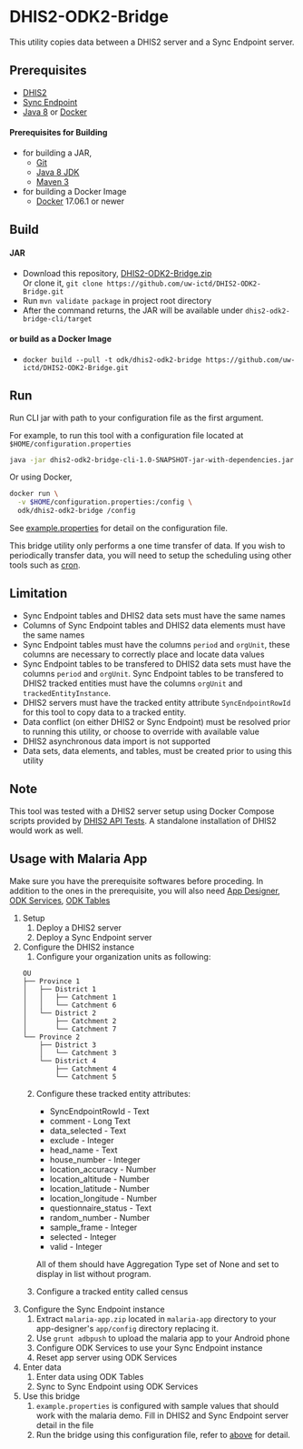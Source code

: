 # DHIS2-ODK2-Bridge

This utility copies data between a DHIS2 server and a Sync Endpoint server.

## Prerequisites

  - [DHIS2](https://www.dhis2.org/documentation)
  - [Sync Endpoint](https://github.com/opendatakit/sync-endpoint-default-setup)
  - [Java 8](http://openjdk.java.net/) or [Docker](https://www.docker.com/community-edition)

#### Prerequisites for Building 

 - for building a JAR, 
   - [Git](https://git-scm.com/)
   - [Java 8 JDK](http://openjdk.java.net/)
   - [Maven 3](https://maven.apache.org/)
 - for building a Docker Image
   - [Docker](https://www.docker.com/community-edition) 17.06.1 or newer

## Build
 
#### JAR

  - Download this repository, [DHIS2-ODK2-Bridge.zip](https://github.com/uw-ictd/DHIS2-ODK2-Bridge/archive/master.zip)  
  Or clone it, `git clone https://github.com/uw-ictd/DHIS2-ODK2-Bridge.git`
  - Run `mvn validate package` in project root directory
  - After the command returns, the JAR will be available under `dhis2-odk2-bridge-cli/target`

#### or build as a Docker Image

  - `docker build --pull -t odk/dhis2-odk2-bridge https://github.com/uw-ictd/DHIS2-ODK2-Bridge.git`
  
## Run

Run CLI jar with path to your configuration file as the first argument.

For example, to run this tool with a configuration file located at `$HOME/configuration.properties`
```sh
java -jar dhis2-odk2-bridge-cli-1.0-SNAPSHOT-jar-with-dependencies.jar $HOME/configuration.properties
```

Or using Docker, 
```sh
docker run \
  -v $HOME/configuration.properties:/config \
  odk/dhis2-odk2-bridge /config
```

See [example.properties](example.properties) for detail on the configuration file. 

This bridge utility only performs a one time transfer of data. If you wish to periodically transfer
data, you will need to setup the scheduling using other tools such as [cron](https://wiki.archlinux.org/index.php/cron).

## Limitation

 - Sync Endpoint tables and DHIS2 data sets must have the same names
 - Columns of Sync Endpoint tables and DHIS2 data elements must have the same names
 - Sync Endpoint tables must have the columns `period` and `orgUnit`, 
 these columns are necessary to correctly place and locate data values
 - Sync Endpoint tables to be transfered to DHIS2 data sets must have the columns `period` and `orgUnit`. Sync Endpoint tables to be transfered to DHIS2 tracked entities must have the columns `orgUnit` and `trackedEntityInstance`. 
 - DHIS2 servers must have the tracked entity attribute `SyncEndpointRowId` for this tool to copy data to a tracked entity.
 - Data conflict (on either DHIS2 or Sync Endpoint) must be resolved prior to running this utility, 
 or choose to override with available value
 - DHIS2 asynchronous data import is not supported
 - Data sets, data elements, and tables, must be created prior to using this utility

## Note

This tool was tested with a DHIS2 server setup using Docker Compose scripts provided by 
[DHIS2 API Tests](https://github.com/dhis2/api-tests). A standalone installation of DHIS2 would work as well.

## Usage with Malaria App

Make sure you have the prerequisite softwares before proceding.
In addition to the ones in the prerequisite, you will also need
[App Designer](http://opendatakit-dev.cs.washington.edu/2_0_tools/download), [ODK Services](http://opendatakit-dev.cs.washington.edu/2_0_tools/download), [ODK Tables](http://opendatakit-dev.cs.washington.edu/2_0_tools/download)

1. Setup
   1. Deploy a DHIS2 server
   2. Deploy a Sync Endpoint server
2. Configure the DHIS2 instance
   1. Configure your organization units as following:
   ```
   OU
   ├── Province 1
   │   ├── District 1
   │   │   ├── Catchment 1
   │   │   └── Catchment 6
   │   └── District 2
   │       ├── Catchment 2
   │       └── Catchment 7
   └── Province 2
       ├── District 3
       │   └── Catchment 3
       └── District 4
           ├── Catchment 4
           └── Catchment 5
   ```
   2. Configure these tracked entity attributes:
      - SyncEndpointRowId - Text
      - comment - Long Text
      - data_selected - Text
      - exclude - Integer
      - head_name - Text
      - house_number - Integer
      - location_accuracy - Number
      - location_altitude - Number
      - location_latitude - Number
      - location_longitude - Number
      - questionnaire_status - Text
      - random_number - Number
      - sample_frame - Integer
      - selected - Integer
      - valid - Integer  

      All of them should have Aggregation Type set of None and set to display in list without program.
   3. Configure a tracked entity called census
3. Configure the Sync Endpoint instance
   1. Extract `malaria-app.zip` located in `malaria-app` directory to your app-designer's `app/config` directory replacing it. 
   2. Use `grunt adbpush` to upload the malaria app to your Android phone
   3. Configure ODK Services to use your Sync Endpoint instance
   4. Reset app server using ODK Services 
4. Enter data
   1. Enter data using ODK Tables
   2. Sync to Sync Endpoint using ODK Services
5. Use this bridge
   1. `example.properties` is configured with sample values that should work with the malaria demo. Fill in DHIS2 and Sync Endpoint server detail in the file 
   2. Run the bridge using this configuration file, refer to [above](#run) for detail.